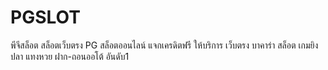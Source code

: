 # PGSLOT
พีจีสล็อต สล็อตเว็บตรง PG สล็อตออนไลน์ แจกเครดิตฟรี ให้บริการ เว็บตรง บาคาร่า สล็อต เกมยิงปลา แทงหวย ฝาก-ถอนออโต้ อันดับ1

